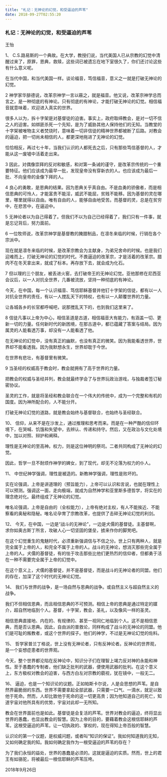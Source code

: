 ```yaml
---
title: "札记：无神论的幻觉，和受逼迫的芦苇"
date: 2018-09-27T02:55:20
---
```


### 札记：无神论的幻觉，和受逼迫的芦苇

王怡



1、
C.S.路易斯的一个典故。在大学，教授们说，当代美国人已从宗教的幻觉中清醒过来了，原罪，恩典，救赎，这些词已被遗忘在地下室很久了，你们还讨论这些有什么意义呢。

在当代中国，和当代美国一样。谈论福音，笃信福音，意义之一就是打破无神论的幻觉。


2
神学家华腓德说，改革宗神学一言以蔽之，就是福音。他又说，改革宗神学总而言之，是一种彻底的有神论。只有彻底的有神论，才能打破无神论的幻觉。相信福音就意味着，欢迎进入真实的世界。

很多人以为，拆十字架是对基督徒的迫害。事实上，政府取缔教会，是对一切不信之人的迫害。如绑匪杀死一个先知，是为了威胁其他人保持他们的无知。当教堂的十字架被唯物主义者焚烧时，意味着一切非信徒的精神世界都被断了后路。对教会的逼迫，把一切尚未相信的人，都更深地拖进了无神论的幻觉。

恰恰相反，再过七十年，当我们认识的人都死去之后，只有那些笃信基督的人，才能从这一废墟中活着走出来。


3
因此，对偶像崇拜的反对和敏感，和对第一条诫的谨守，是改革宗传统的一个重要特征。他们应该成为最早一批，发现皇帝没有穿新衣的人。也应该成为最后一批、不向皇帝的金像下拜的人。


4
良心的勇敢，是恩典的结果。因为恩典关乎真自由。不是血勇的骄傲者，而是相信恩典的可怜人，才能富贵不能淫，威武不能屈，贫贱不能移。因为基督的灵在哪里，哪里就得以自由。唯有自由的人，能够自由地受苦。而基督的灵，总是在贫穷中，在悲苦中，在逼迫中。


5
无神论者以为自己得着了。但我们不以为自己已经得着了，我们只有一件事，就是忘记背后，努力面前。


6
一位牧师说，改革宗神学是基督教的腌腊制品，在凛冬来临的时候，行销在各个宗派中。

现在就是凛冬来临的时候，是改革宗教会为主献身，为弟兄舍命的时候。也是我们迎难而上，打破无神论的幻觉的时代。不畏逼迫的改革宗，才是活着的改革宗。腊肉不在冬天拿出来，就成了标本。再存放下去，就会成为化石。


7
但以理的三个朋友，被丢进火窑，去打破帝王的无神论幻觉。亚他那修在尼西亚会议后，以一人对抗全世界，几番被流放，坚持一种彻底的有神论。

今天，在中国，每一个认识福音、笃信耶稣基督并他钉十字架的信徒，都有以一人对抗全世界的责任，有以一人搅乱天下的特权，也有以一人颠覆世界的力量。

让各城各乡的长官都呼喊吧，说那搅乱天下的，也到我们这里来了。


8
信徒凡事以上帝为中心，相信圣道是古道，相信福音大有能力，有涵盖一切、更新一切的力量。任何新时代的新困境，在那古道中，都已蕴藏了答案与结局。因为属灵的人能看透万事，却没有一人能看透了他。

在无神论的幻觉中，没有真正的幽默，也没有真正的微笑。因为我能看透世界，世界却不能看透我。因为我默想永生，世界却耽于今世。

在世界有悲壮，有基督里有微笑。


9
当圣经的权威高于教会时，教会就拥有了高于世界的力量。

把教会的权威与圣经并列，教会就最终学会了与世界玩政治游戏，与独裁者签订秘密协议。

圣灵的工作，就是将圣经和教会联合在一个伟大的传统中，成为一个完整和有机的国度。因为神所配合的，人不能分开。

打破无神论幻觉的道路，就是教会始终与基督联合，也始终与圣经联合。


10、
信仰，从来不是在沙发上，通过推理和思考而来。而是在一种严酷的信仰环境下，在哭喊、饥饿和失望中，去辨认、传递和持守。然后，又在政治与文化处境中，加以对照、辩护和阐释。

理性是无神论的至高神。权力，则是这位神明的祭司。二者共同构成了无神论的幻觉。

因此，哲学一旦不耐烦作神学的婢女，到了现代，却无不沦落为权力的仆人。


11、
中世纪神学强调，理性是被造的。新教神学强调，理性是败坏的。

实在论强调，上帝是讲道理的（预旨能力），上帝可以认识和言说，也就在理性上可以预测。强调这一面，走向极端，就成为自然神学和亚里斯多德哲学，将实在的理念绝对化。最终组成了无神论的幻觉。

唯名论强调，上帝是自由的（全权能力），上帝有绝对主权，有人不能挨近、不能察看的奥秘和隐秘。唯名论孕育了宗教改革，也提供了击碎无神论幻觉的利剑。


12、
今天，在中国，一边是“战斗的无神论”，一边是犬儒的基督徒。主基督啊，求你如奥古斯丁所言，攻破人心一切坚固的堡垒，掳来作你的脚凳吧。

在这个幻觉重生的鬼魅时代，必须重新强调信与不信之分。世上只有两种人，就是完全属于上帝的人，和完全不属于上帝的人。战斗的无神论，想消灭那些完全属于上帝的人。犬儒的基督徒，有的怯于攻击那些比他们更热烈的信仰者，但都勇于活在一种不需要完全属于上帝的幻觉中。

在这个意义上，犬儒的基督徒，并不是基督徒，而是战斗的无神论者的同盟。他们的存在，加深了这个时代的无神论幻觉。


14、
我们与世界的战争，是一场自然与恩典的战争。或自然主义与超自然主义的战争。

我们不但相信恩典，而且相信恩典的不可预测。相信上帝的恩典是通过特定的媒介，超自然地临到个人。基督，十字架，教会，圣礼，以及像风一样的圣灵。

相信恩典直接地、内在的、有规律的、甚至一视同仁地临到个人。这不是相信恩典，而是否认恩典。因此，自由派的普救论，同样构成了战斗的无神论的同盟。他们是可耻的叛教者，或这个世界的探子。他们的神学，不过是无神论幻觉的佐料。


15、
哲学家普兰丁格说，世上没有无神论者，只有反神论者。反神论的世界观，是一个妄想症患者的世界观。

今天，整个世界都沦陷在反神论中，知识分子们在理智上竭力反对神的永能和神性。至于愚蠢的专制者，他们缺乏批判的武器，便使用武器的批判。在这个意义上，东方极权对教会的迫害，与西方白左对宗教的藐视，犹在镜中，一般无二。


16、
逼迫，也是一个知识论的议题。正如帕斯卡尔说，人是会思想的芦苇。是自然界最脆弱的东西。世界不需要拿起全部武器，只需要一口气、一滴水，就足以致他于死命。然而，人却比致他于死命的这一切更高贵；因为他知道自己的死亡，知道宇宙对他所具有的优势，宇宙对此却一无所知。

教会在世界面前也是如此。基督徒是会复活的芦苇。世界对教会的逼迫，终将显出世界的愚蠢，也显出教会的智慧。因为上帝的目的，要藉着教会这根信耶稣的芦苇，这根受逼迫的芦苇，让一切执政的、掌权的，现在得知上帝百般的智慧。

认识论的第一个议题，是权威问题，或者叫“知识的保证“。我如何知道我的无知，又如何确定我的知。我如何确定我作为一根受逼迫的芦苇的存在？

为了我们永恒的益处，世界的愚蠢是必须的。这就是逼迫的实质。然而，世上的君王有如骆驼，将被最后一根信耶稣的芦苇压垮。


2018年9月26日


